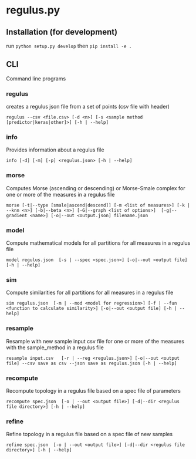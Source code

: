 # regulus.py


## Installation (for development)

run `python setup.py develop` then `pip install -e .`


## CLI
Command line programs

### regulus
creates a regulus json file from a set of points (csv file with header)

`regulus --csv <file.csv> [-d <n>] [-s <sample method [predictor|keras|other]>] [-h | --help]`


### info
Provides information about a regulus file

`info [-d] [-m] [-p] <regulus.json> [-h | --help]`

### morse
Computes Morse (ascending or descending) or Morse-Smale complex for one or more of 
the measures in a regulus file

`morse [-t|--type [smale|ascend|descend]] [-m <list of measures>] [-k | --knn <n>] [-b|--beta <n>] [-G|--graph <list of options>] 
[-g|--gradient <name>] [-o|--out <output.json] filename.json` 


### model
Compute mathematical models for all partitions for all measures in a regulus file

`model regulus.json  [-s | --spec <spec.json>] [-o|--out <output file] [-h | --help]`

### sim
Compute similarities for all partitions for all measures in a regulus file 

`sim regulus.json  [-m | --mod <model for regression>] [-f | --fun <function to calculate similarity>] [-o|--out <output file] [-h | --help]`


### resample
Resample with new sample input csv file for one or more of the measures with the sample_method in a regulus file 

`resample input.csv   [-r | --reg <regulus.json>] [-o|--out <output file] --csv save as csv --json save as regulus.json [-h | --help]`


### recompute
Recompute topology in a regulus file based on a spec file of parameters

`recompute spec.json  [-o | --out <output file>] [-d|--dir <regulus file directory>] [-h | --help]`

### refine
Refine topology in a regulus file based on a spec file of new samples

`refine spec.json  [-o | --out <output file>] [-d|--dir <regulus file directory>] [-h | --help]`
